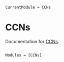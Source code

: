 ```@meta
CurrentModule = CCNs
```

# CCNs

Documentation for [CCNs](https://github.com/reallyasi9/CCNs.jl).

```@index
```

```@autodocs
Modules = [CCNs]
```
